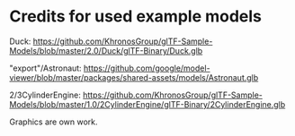 # Credits for used example models
Duck: https://github.com/KhronosGroup/glTF-Sample-Models/blob/master/2.0/Duck/glTF-Binary/Duck.glb

"export"/Astronaut: https://github.com/google/model-viewer/blob/master/packages/shared-assets/models/Astronaut.glb

2/3CylinderEngine: https://github.com/KhronosGroup/glTF-Sample-Models/blob/master/1.0/2CylinderEngine/glTF-Binary/2CylinderEngine.glb

Graphics are own work.
